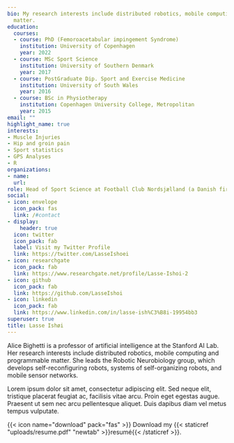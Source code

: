 ```yaml
---
bio: My research interests include distributed robotics, mobile computing and programmable
  matter.
education:
  courses:
  - course: PhD (Femoroacetabular impingement Syndrome)
    institution: University of Copenhagen
    year: 2022
  - course: MSc Sport Science
    institution: University of Southern Denmark
    year: 2017
  - course: PostGraduate Dip. Sport and Exercise Medicine
    institution: University of South Wales
    year: 2016
  - course: BSc in Physiotherapy
    institution: Copenhagen University College, Metropolitan
    year: 2015
email: ""
highlight_name: true
interests:
- Muscle Injuries
- Hip and groin pain
- Sport statistics
- GPS Analyses
- R
organizations:
- name:
  url: 
role: Head of Sport Science at Football Club Nordsjælland (a Danish first tier club), and post doc. at Hvidovre Hospital
social:
- icon: envelope
  icon_pack: fas
  link: /#contact
- display:
    header: true
  icon: twitter
  icon_pack: fab
  label: Visit my Twitter Profile
  link: https://twitter.com/LasseIshoei
- icon: researchgate
  icon_pack: fab
  link: https://www.researchgate.net/profile/Lasse-Ishoi-2
- icon: github
  icon_pack: fab
  link: https://github.com/LasseIshoi
- icon: linkedin
  icon_pack: fab
  link: https://www.linkedin.com/in/lasse-ish%C3%B8i-19954bb3
superuser: true
title: Lasse Ishøi
---
```


Alice Bighetti is a professor of artificial intelligence at the Stanford AI Lab. Her research interests include distributed robotics, mobile computing and programmable matter. She leads the Robotic Neurobiology group, which develops self-reconfiguring robots, systems of self-organizing robots, and mobile sensor networks.

Lorem ipsum dolor sit amet, consectetur adipiscing elit. Sed neque elit, tristique placerat feugiat ac, facilisis vitae arcu. Proin eget egestas augue. Praesent ut sem nec arcu pellentesque aliquet. Duis dapibus diam vel metus tempus vulputate.

{{< icon name="download" pack="fas" >}} Download my {{< staticref "uploads/resume.pdf" "newtab" >}}resumé{{< /staticref >}}.
